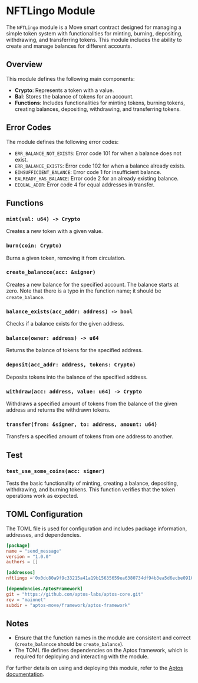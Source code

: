 # NFTLingo Module

The `NFTLingo` module is a Move smart contract designed for managing a simple token system with functionalities for minting, burning, depositing, withdrawing, and transferring tokens. This module includes the ability to create and manage balances for different accounts.

## Overview

This module defines the following main components:
- **Crypto**: Represents a token with a value.
- **Bal**: Stores the balance of tokens for an account.
- **Functions**: Includes functionalities for minting tokens, burning tokens, creating balances, depositing, withdrawing, and transferring tokens.

## Error Codes

The module defines the following error codes:
- `ERR_BALANCE_NOT_EXISTS`: Error code 101 for when a balance does not exist.
- `ERR_BALANCE_EXISTS`: Error code 102 for when a balance already exists.
- `EINSUFFICIENT_BALANCE`: Error code 1 for insufficient balance.
- `EALREADY_HAS_BALANCE`: Error code 2 for an already existing balance.
- `EEQUAL_ADDR`: Error code 4 for equal addresses in transfer.

## Functions

### `mint(val: u64) -> Crypto`

Creates a new token with a given value.

### `burn(coin: Crypto)`

Burns a given token, removing it from circulation.

### `create_balancce(acc: &signer)`

Creates a new balance for the specified account. The balance starts at zero. Note that there is a typo in the function name; it should be `create_balance`.

### `balance_exists(acc_addr: address) -> bool`

Checks if a balance exists for the given address.

### `balance(owner: address) -> u64`

Returns the balance of tokens for the specified address.

### `deposit(acc_addr: address, tokens: Crypto)`

Deposits tokens into the balance of the specified address.

### `withdraw(acc: address, value: u64) -> Crypto`

Withdraws a specified amount of tokens from the balance of the given address and returns the withdrawn tokens.

### `transfer(from: &signer, to: address, amount: u64)`

Transfers a specified amount of tokens from one address to another.

## Test

### `test_use_some_coins(acc: signer)`

Tests the basic functionality of minting, creating a balance, depositing, withdrawing, and burning tokens. This function verifies that the token operations work as expected.

## TOML Configuration

The TOML file is used for configuration and includes package information, addresses, and dependencies.

```toml
[package]
name = "send_message"
version = "1.0.0"
authors = []

[addresses]
nftlingo ='0x0dc80a9f9c33215a41a19b15635659ea6380734df94b3ea5d6ecbe0910fc2cc8'

[dependencies.AptosFramework]
git = "https://github.com/aptos-labs/aptos-core.git"
rev = "mainnet"
subdir = "aptos-move/framework/aptos-framework"
```

## Notes

- Ensure that the function names in the module are consistent and correct (`create_balancce` should be `create_balance`).
- The TOML file defines dependencies on the Aptos framework, which is required for deploying and interacting with the module.

For further details on using and deploying this module, refer to the [Aptos documentation](https://aptos.dev/docs).
